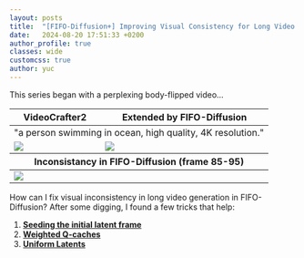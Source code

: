 ```yaml
---
layout: posts
title:  "[FIFO-Diffusion+] Improving Visual Consistency for Long Video Generation"
date:   2024-08-20 17:51:33 +0200
author_profile: true
classes: wide
customcss: true
author: yuc
---
```


This series began with a perplexing body-flipped video…

<table class="center">
<thead>
    <tr>
        <th>VideoCrafter2</th>
        <th>Extended by FIFO-Diffusion</th>
    </tr>
</thead>
<tbody>
<tr><td style="text-align:center;" colspan="2">"a person swimming in ocean, high quality, 4K resolution."</td></tr>
<tr>
    <td><img src="/assets/imgs/a_person_swimming_in_ocean/origin.gif"/></td>
    <td><img src="/assets/imgs/a_person_swimming_in_ocean/fifo_origin.gif"/></td>
</tr>
</tbody>
<thead>
    <tr>
        <th colspan="2">Inconsistancy in FIFO-Diffusion (frame 85-95)</th>
    </tr>
</thead>
<tbody>
<tr>
    <td colspan="2"><img src="/assets/imgs/a_person_swimming_in_ocean/gif_flipped/person_flipping.gif"/></td>
</tr>
</tbody>
</table>

How can I fix visual inconsistency in long video generation in FIFO-Diffusion? After some digging, I found a few tricks that help:

1. **[Seeding the initial latent frame](/posts/2024-08-22-trick-seeding-initial-frame)**
2. **[Weighted Q-caches](/posts/2024-08-24-trick-weighted-q-caches)**
3. **[Uniform Latents](/posts/2024-08-27-trick-uniform-latent)**
